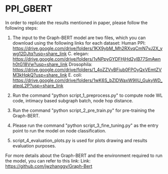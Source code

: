 # PPI_GBERT
In order to replicate the results mentioned in paper, please follow the following steps:
1. The input to the Graph-BERT model are two files, which you can download using the following links for each dataset:
  Human PPI: https://drive.google.com/drive/folders/1KX9ybM_Mh2RXvqCmN7vJ2X_ywg12DJtq?usp=share_link
  C. elegan: https://drive.google.com/drive/folders/1vNPpyGYDFHjHd2ylB77SmAwnh0tG18Vw?usp=share_link
  Drosophila: https://drive.google.com/drive/folders/1_4oZZVvBFiub0FPOyQxVEmtZVM3kHqkQ?usp=share_link
  E. coli: https://drive.google.com/drive/folders/1wK6S_bZIDWaxW9IIU_GukyWD_ateqL2P?usp=share_link
  
2. Run the command "python script_1_preprocess.py" to compute node WL code, intimacy based subgraph batch, node hop distance.

3. Run the command "python script_2_pre_train.py" for pre-training the Graph-BERT.

4. Please run the command "python script_3_fine_tuning.py" as the entry point to run the model on node classification.

5. script_4_evaluation_plots.py is used for plots drawing and results evaluation purposes.


For more details about the Graph-BERT and the environment required to run the model, you can refer to this link:
  Link: https://github.com/jwzhanggy/Graph-Bert
